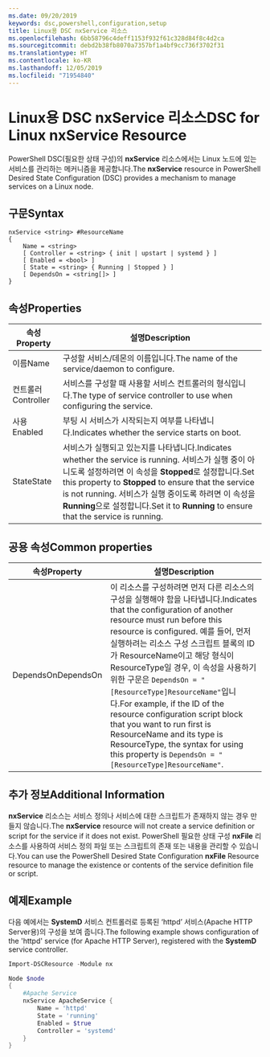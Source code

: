 ```yaml
---
ms.date: 09/20/2019
keywords: dsc,powershell,configuration,setup
title: Linux용 DSC nxService 리소스
ms.openlocfilehash: 6bb58796c4deff1153f932f61c328d84f8c4d2ca
ms.sourcegitcommit: debd2b38fb8070a7357bf1a4bf9cc736f3702f31
ms.translationtype: HT
ms.contentlocale: ko-KR
ms.lasthandoff: 12/05/2019
ms.locfileid: "71954840"
---
```

# <a name="dsc-for-linux-nxservice-resource"></a><span data-ttu-id="8c701-103">Linux용 DSC nxService 리소스</span><span class="sxs-lookup"><span data-stu-id="8c701-103">DSC for Linux nxService Resource</span></span>

<span data-ttu-id="8c701-104">PowerShell DSC(필요한 상태 구성)의 **nxService** 리소스에서는 Linux 노드에 있는 서비스를 관리하는 메커니즘을 제공합니다.</span><span class="sxs-lookup"><span data-stu-id="8c701-104">The **nxService** resource in PowerShell Desired State Configuration (DSC) provides a mechanism to manage services on a Linux node.</span></span>

## <a name="syntax"></a><span data-ttu-id="8c701-105">구문</span><span class="sxs-lookup"><span data-stu-id="8c701-105">Syntax</span></span>

```Syntax
nxService <string> #ResourceName
{
    Name = <string>
    [ Controller = <string> { init | upstart | systemd } ]
    [ Enabled = <bool> ]
    [ State = <string> { Running | Stopped } ]
    [ DependsOn = <string[]> ]
}
```

## <a name="properties"></a><span data-ttu-id="8c701-106">속성</span><span class="sxs-lookup"><span data-stu-id="8c701-106">Properties</span></span>

|<span data-ttu-id="8c701-107">속성</span><span class="sxs-lookup"><span data-stu-id="8c701-107">Property</span></span> |<span data-ttu-id="8c701-108">설명</span><span class="sxs-lookup"><span data-stu-id="8c701-108">Description</span></span> |
|---|---|
|<span data-ttu-id="8c701-109">이름</span><span class="sxs-lookup"><span data-stu-id="8c701-109">Name</span></span> |<span data-ttu-id="8c701-110">구성할 서비스/데몬의 이름입니다.</span><span class="sxs-lookup"><span data-stu-id="8c701-110">The name of the service/daemon to configure.</span></span> |
|<span data-ttu-id="8c701-111">컨트롤러</span><span class="sxs-lookup"><span data-stu-id="8c701-111">Controller</span></span> |<span data-ttu-id="8c701-112">서비스를 구성할 때 사용할 서비스 컨트롤러의 형식입니다.</span><span class="sxs-lookup"><span data-stu-id="8c701-112">The type of service controller to use when configuring the service.</span></span> |
|<span data-ttu-id="8c701-113">사용</span><span class="sxs-lookup"><span data-stu-id="8c701-113">Enabled</span></span> |<span data-ttu-id="8c701-114">부팅 시 서비스가 시작되는지 여부를 나타냅니다.</span><span class="sxs-lookup"><span data-stu-id="8c701-114">Indicates whether the service starts on boot.</span></span> |
|<span data-ttu-id="8c701-115">State</span><span class="sxs-lookup"><span data-stu-id="8c701-115">State</span></span> |<span data-ttu-id="8c701-116">서비스가 실행되고 있는지를 나타냅니다.</span><span class="sxs-lookup"><span data-stu-id="8c701-116">Indicates whether the service is running.</span></span> <span data-ttu-id="8c701-117">서비스가 실행 중이 아니도록 설정하려면 이 속성을 **Stopped**로 설정합니다.</span><span class="sxs-lookup"><span data-stu-id="8c701-117">Set this property to **Stopped** to ensure that the service is not running.</span></span> <span data-ttu-id="8c701-118">서비스가 실행 중이도록 하려면 이 속성을 **Running**으로 설정합니다.</span><span class="sxs-lookup"><span data-stu-id="8c701-118">Set it to **Running** to ensure that the service is running.</span></span> |

## <a name="common-properties"></a><span data-ttu-id="8c701-119">공용 속성</span><span class="sxs-lookup"><span data-stu-id="8c701-119">Common properties</span></span>

|<span data-ttu-id="8c701-120">속성</span><span class="sxs-lookup"><span data-stu-id="8c701-120">Property</span></span> |<span data-ttu-id="8c701-121">설명</span><span class="sxs-lookup"><span data-stu-id="8c701-121">Description</span></span> |
|---|---|
|<span data-ttu-id="8c701-122">DependsOn</span><span class="sxs-lookup"><span data-stu-id="8c701-122">DependsOn</span></span> |<span data-ttu-id="8c701-123">이 리소스를 구성하려면 먼저 다른 리소스의 구성을 실행해야 함을 나타냅니다.</span><span class="sxs-lookup"><span data-stu-id="8c701-123">Indicates that the configuration of another resource must run before this resource is configured.</span></span> <span data-ttu-id="8c701-124">예를 들어, 먼저 실행하려는 리소스 구성 스크립트 블록의 ID가 ResourceName이고 해당 형식이 ResourceType일 경우, 이 속성을 사용하기 위한 구문은 `DependsOn = "[ResourceType]ResourceName"`입니다.</span><span class="sxs-lookup"><span data-stu-id="8c701-124">For example, if the ID of the resource configuration script block that you want to run first is ResourceName and its type is ResourceType, the syntax for using this property is `DependsOn = "[ResourceType]ResourceName"`.</span></span> |

## <a name="additional-information"></a><span data-ttu-id="8c701-125">추가 정보</span><span class="sxs-lookup"><span data-stu-id="8c701-125">Additional Information</span></span>

<span data-ttu-id="8c701-126">**nxService** 리소스는 서비스 정의나 서비스에 대한 스크립트가 존재하지 않는 경우 만들지 않습니다.</span><span class="sxs-lookup"><span data-stu-id="8c701-126">The **nxService** resource will not create a service definition or script for the service if it does not exist.</span></span> <span data-ttu-id="8c701-127">PowerShell 필요한 상태 구성 **nxFile** 리소스를 사용하여 서비스 정의 파일 또는 스크립트의 존재 또는 내용을 관리할 수 있습니다.</span><span class="sxs-lookup"><span data-stu-id="8c701-127">You can use the PowerShell Desired State Configuration **nxFile** Resource resource to manage the existence or contents of the service definition file or script.</span></span>

## <a name="example"></a><span data-ttu-id="8c701-128">예제</span><span class="sxs-lookup"><span data-stu-id="8c701-128">Example</span></span>

<span data-ttu-id="8c701-129">다음 예에서는 **SystemD** 서비스 컨트롤러로 등록된 ‘httpd’ 서비스(Apache HTTP Server용)의 구성을 보여 줍니다.</span><span class="sxs-lookup"><span data-stu-id="8c701-129">The following example shows configuration of the 'httpd' service (for Apache HTTP Server), registered with the **SystemD** service controller.</span></span>

```powershell
Import-DSCResource -Module nx

Node $node
{
    #Apache Service
    nxService ApacheService {
        Name = 'httpd'
        State = 'running'
        Enabled = $true
        Controller = 'systemd'
    }
}
```